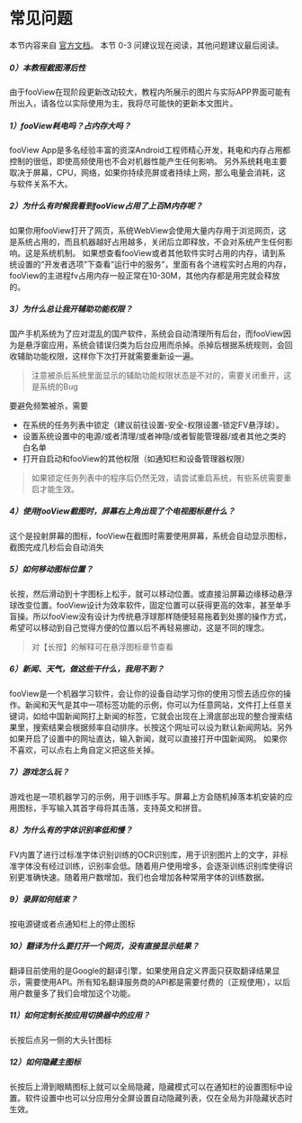 # 常见问题

本节内容来自 [官方文档](https://fooview.wordpress.com/faq_cn/)。
本节 0-3 问建议现在阅读，其他问题建议最后阅读。

##### **0）本教程截图滞后性**

由于fooView在现阶段更新改动较大，教程内所展示的图片与实际APP界面可能有所出入，请各位以实际使用为主，我将尽可能快的更新本文图片。

##### **1）fooView耗电吗？占内存大吗？**
fooView App是多名经验丰富的资深Android工程师精心开发，耗电和内存占用都控制的很低，即使高频使用也不会对机器性能产生任何影响。
另外系统耗电主要取决于屏幕，CPU，网络，如果你持续亮屏或者持续上网，那么电量会消耗，这与软件关系不大。

##### **2）为什么有时候我看到fooView占用了上百M内存呢？**
如果你用fooView打开了网页，系统WebView会使用大量内存用于浏览网页，这是系统占用的，而且机器越好占用越多，关闭后立即释放，不会对系统产生任何影响。这是系统机制。
如果想查看fooView或者其他软件实时占用的内存，请到系统设置的”开发者选项”下查看”运行中的服务”，里面有各个进程实时占用的内存，fooView的主进程fv占用内存一般正常在10-30M，其他内存都是用完就会释放的。

##### **3）为什么总让我开辅助功能权限？**
国产手机系统为了应对混乱的国产软件，系统会自动清理所有后台，而fooView因为是悬浮窗应用，系统会错误归类为后台应用而杀掉。杀掉后根据系统规则，会回收辅助功能权限，这样你下次打开就需要重新设一遍。

>注意被杀后系统里面显示的辅助功能权限状态是不对的，需要关闭重开，这是系统的Bug

要避免频繁被杀，需要
* 在系统的任务列表中锁定（建议前往设置-安全-权限设置-锁定FV悬浮球）。
* 设置系统设置中的电源/或者清理/或者神隐/或者智能管理器/或者其他之类的白名单
* 打开自启动和fooView的其他权限（如通知栏和设备管理器权限）

>如果锁定任务列表中的程序后仍然无效，请尝试重启系统，有些系统需要重启才能生效。

##### **4）使用fooView截图时，屏幕右上角出现了个电视图标是什么？**

这个是投射屏幕的图标，fooView在截图时需要使用屏幕，系统会自动显示图标，截图完成几秒后会自动消失

##### **5）如何移动图标位置？**

长按，然后滑动到十字图标上松手，就可以移动位置。或直接沿屏幕边缘移动悬浮球改变位置。fooView设计为效率软件，固定位置可以获得更高的效率，甚至单手盲操。所以fooView没有设计为传统悬浮球那样随便轻易拖着到处挪的操作方式，希望可以移动到自己觉得方便的位置以后不再轻易挪动，这是不同的理念。

>对【长按】的解释可在悬浮图标章节查看

##### **6）新闻、天气，做这些干什么，我用不到？**

fooView是一个机器学习软件，会让你的设备自动学习你的使用习惯去适应你的操作。新闻和天气是其中一项标签功能的示例，你可以为任意网站，文件打上任意关键词，如给中国新闻网打上新闻的标签，它就会出现在上滑底部出现的整合搜索结果里，搜索结果会根据频率自动排序。长按这个网址可以设为默认新闻网站。另外如果开启了设置中的网址直达，输入新闻，就可以直接打开中国新闻网。
如果你不喜欢，可以点右上角自定义把这些关掉。

##### **7）游戏怎么玩？**

游戏也是一项机器学习的示例，用于训练手写。屏幕上方会随机掉落本机安装的应用图标，手写输入其首字母将其击落，支持英文和拼音。

##### **8）为什么有的字体识别率低和慢？**

FV内置了进行过标准字体识别训练的OCR识别库，用于识别图片上的文字，非标准字体没有经过训练，识别率会低。随着用户使用增多，会逐渐训练识别库使得识别更准确快速。随着用户数增加，我们也会增加各种常用字体的训练数据。

##### **9）录屏如何结束？**

按电源键或者点通知栏上的停止图标

##### **10）翻译为什么要打开一个网页，没有直接显示结果？**

翻译目前使用的是Google的翻译引擎，如果使用自定义界面只获取翻译结果显示，需要使用API。所有知名翻译服务商的API都是需要付费的（正规使用），以后用户数量多了我们会增加这个功能。

##### **11）如何定制长按应用切换器中的应用？**

长按后点另一侧的大头针图标

##### **12）如何隐藏主图标**

长按后上滑到眼睛图标上就可以全局隐藏，隐藏模式可以在通知栏的设置图标中设置。软件设置中也可以分应用分全屏设置自动隐藏列表，仅在全局为非隐藏状态时生效。